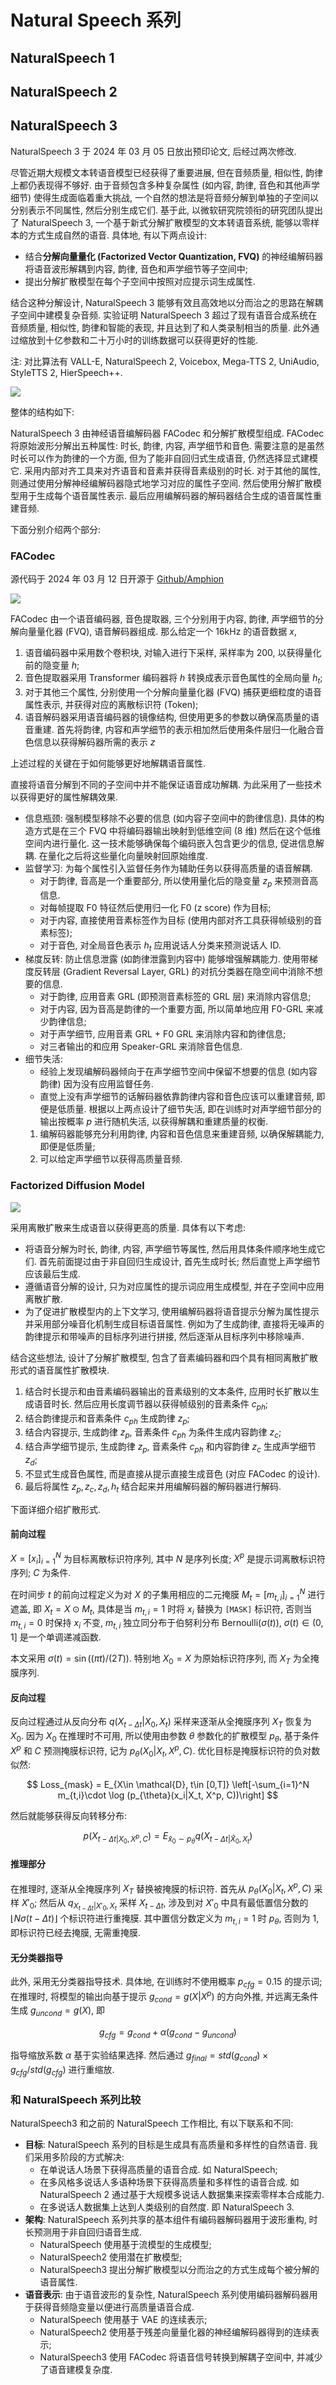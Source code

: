 # Natural Speech 系列

## NaturalSpeech 1

## NaturalSpeech 2

## NaturalSpeech 3

NaturalSpeech 3 于 2024 年 03 月 05 日放出预印论文, 后经过两次修改.

尽管近期大规模文本转语音模型已经获得了重要进展, 但在音频质量, 相似性, 韵律上都仍表现得不够好.
由于音频包含多种复杂属性 (如内容, 韵律, 音色和其他声学细节) 使得生成面临着重大挑战, 一个自然的想法是将音频分解到单独的子空间以分别表示不同属性, 然后分别生成它们.
基于此, 以微软研究院领衔的研究团队提出了 NaturalSpeech 3, 一个基于新式分解扩散模型的文本转语音系统, 能够以零样本的方式生成自然的语音.
具体地, 有以下两点设计:
- 结合**分解向量量化 (Factorized Vector Quantization, FVQ)** 的神经编解码器将语音波形解耦到内容, 韵律, 音色和声学细节等子空间中;
- 提出分解扩散模型在每个子空间中按照对应提示词生成属性.

结合这种分解设计, NaturalSpeech 3 能够有效且高效地以分而治之的思路在解耦子空间中建模复杂音频.
实验证明 NaturalSpeech 3 超过了现有语音合成系统在音频质量, 相似性, 韵律和智能的表现, 并且达到了和人类录制相当的质量.
此外通过缩放到十亿参数和二十万小时的训练数据可以获得更好的性能.

注: 对比算法有 VALL-E, NaturalSpeech 2, Voicebox, Mega-TTS 2, UniAudio, StyleTTS 2, HierSpeech++.

![](../../Models/Diffusion/Images/2024.03.05_NaturalSpeech3.Fig.01a.png)

整体的结构如下:

NaturalSpeech 3 由神经语音编解码器 FACodec 和分解扩散模型组成.
FACodec 将原始波形分解出五种属性: 时长, 韵律, 内容, 声学细节和音色.
需要注意的是虽然时长可以作为韵律的一个方面, 但为了能非自回归式生成语音, 仍然选择显式建模它.
采用内部对齐工具来对齐语音和音素并获得音素级别的时长.
对于其他的属性, 则通过使用分解神经编解码器隐式地学习对应的属性子空间.
然后使用分解扩散模型用于生成每个语音属性表示.
最后应用编解码器的解码器结合生成的语音属性重建音频.

下面分别介绍两个部分:

### FACodec 

源代码于 2024 年 03 月 12 日开源于 [Github/Amphion](https://github.com/open-mmlab/Amphion/tree/main/models/codec/ns3_codec)

![](../../Models/Diffusion/Images/2024.03.05_NaturalSpeech3.Fig.02.png)

FACodec 由一个语音编码器, 音色提取器, 三个分别用于内容, 韵律, 声学细节的分解向量量化器 (FVQ), 语音解码器组成.
那么给定一个 16kHz 的语音数据 $x$,
1. 语音编码器中采用数个卷积块, 对输入进行下采样, 采样率为 200, 以获得量化前的隐变量 $h$;
2. 音色提取器采用 Transformer 编码器将 $h$ 转换成表示音色属性的全局向量 $h_t$;
3. 对于其他三个属性, 分别使用一个分解向量量化器 (FVQ) 捕获更细粒度的语音属性表示, 并获得对应的离散标识符 (Token);
4. 语音解码器采用语音编码器的镜像结构, 但使用更多的参数以确保高质量的语音重建. 首先将韵律, 内容和声学细节的表示相加然后使用条件层归一化融合音色信息以获得解码器所需的表示 $z$

上述过程的关键在于如何能够更好地解耦语音属性.

直接将语音分解到不同的子空间中并不能保证语音成功解耦. 为此采用了一些技术以获得更好的属性解耦效果.
- 信息瓶颈: 强制模型移除不必要的信息 (如内容子空间中的韵律信息). 具体的构造方式是在三个 FVQ 中将编码器输出映射到低维空间 (8 维) 然后在这个低维空间内进行量化. 这一技术能够确保每个编码嵌入包含更少的信息, 促进信息解耦. 在量化之后将这些量化向量映射回原始维度.
- 监督学习: 为每个属性引入监督任务作为辅助任务以获得高质量的语音解耦. 
  - 对于韵律, 音高是一个重要部分, 所以使用量化后的隐变量 $z_p$ 来预测音高信息. 
  - 对每帧提取 F0 特征然后使用归一化 F0 (z score) 作为目标; 
  - 对于内容, 直接使用音素标签作为目标 (使用内部对齐工具获得帧级别的音素标签); 
  - 对于音色, 对全局音色表示 $h_t$ 应用说话人分类来预测说话人 ID.
- 梯度反转: 防止信息泄露 (如韵律泄露到内容中) 能够增强解耦能力. 使用带梯度反转层 (Gradient Reversal Layer, GRL) 的对抗分类器在隐空间中消除不想要的信息.
  - 对于韵律, 应用音素 GRL (即预测音素标签的 GRL 层) 来消除内容信息;
  - 对于内容, 因为音高是韵律的一个重要方面, 所以简单地应用 F0-GRL 来减少韵律信息;
  - 对于声学细节, 应用音素 GRL + F0 GRL 来消除内容和韵律信息;
  - 对三者输出的和应用 Speaker-GRL 来消除音色信息.
- 细节失活: 
  - 经验上发现编解码器倾向于在声学细节空间中保留不想要的信息 (如内容韵律) 因为没有应用监督任务. 
  - 直觉上没有声学细节的话解码器依靠韵律内容和音色应该可以重建音频, 即便是低质量.
  根据以上两点设计了细节失活, 即在训练时对声学细节部分的输出按概率 $p$ 进行随机失活, 以获得解耦和重建质量的权衡.
  1. 编解码器能够充分利用韵律, 内容和音色信息来重建音频, 以确保解耦能力, 即便是低质量;
  2. 可以给定声学细节以获得高质量音频.

### Factorized Diffusion Model

![](../../Models/Diffusion/Images/2024.03.05_NaturalSpeech3.Fig.03.png)

采用离散扩散来生成语音以获得更高的质量.
具体有以下考虑:
- 将语音分解为时长, 韵律, 内容, 声学细节等属性, 然后用具体条件顺序地生成它们.
  首先前面提过由于非自回归生成设计, 首先生成时长;
  然后直觉上声学细节应该最后生成.
- 遵循语音分解的设计, 只为对应属性的提示词应用生成模型, 并在子空间中应用离散扩散.
- 为了促进扩散模型内的上下文学习, 使用编解码器将语音提示分解为属性提示并采用部分噪音化机制生成目标语音属性. 例如为了生成韵律, 直接将无噪声的韵律提示和带噪声的目标序列进行拼接, 然后逐渐从目标序列中移除噪声.

结合这些想法, 设计了分解扩散模型, 包含了音素编码器和四个具有相同离散扩散形式的语音属性扩散模块.
1. 结合时长提示和由音素编码器输出的音素级别的文本条件, 应用时长扩散以生成语音时长. 然后应用长度调节器以获得帧级别的音素条件 $c_{ph}$;
2. 结合韵律提示和音素条件 $c_{ph}$ 生成韵律 $z_{p}$;
3. 结合内容提示, 生成韵律 $z_{p}$, 音素条件 $c_{ph}$ 为条件生成内容韵律 $z_{c}$;
4. 结合声学细节提示, 生成韵律 $z_{p}$, 音素条件 $c_{ph}$ 和内容韵律 $z_{c}$ 生成声学细节 $z_{d}$;
5. 不显式生成音色属性, 而是直接从提示直接生成音色 (对应 FACodec 的设计).
6. 最后将属性 $z_p, z_c, z_d, h_t$ 结合起来并用编解码器的解码器进行解码.

下面详细介绍扩散形式.

#### 前向过程

$X = [x_{i}]_{i=1}^{N}$ 为目标离散标识符序列, 其中 $N$ 是序列长度;
$X^{p}$ 是提示词离散标识符序列;
$C$ 为条件.

在时间步 $t$ 的前向过程定义为对 $X$ 的子集用相应的二元掩膜 $M_t=[m_{t,i}]_{i=1}^{N}$ 进行遮盖, 即 $X_t=X\odot M_{t}$, 具体是当 $m_{t,i}=1$ 时将 $x_{i}$ 替换为 `[MASK]` 标识符, 否则当 $m_{t,i}=0$ 时保持 $x_{i}$ 不变, $m_{t,i}$ 独立同分布于伯努利分布 $\text{Bernoulli}(\sigma(t))$, $\sigma(t)\in (0,1]$ 是一个单调递减函数.

本文采用 $\sigma(t)=\sin((\pi t)/ (2 T))$.
特别地 $X_0=X$ 为原始标识符序列, 而 $X_{T}$ 为全掩膜序列.

#### 反向过程

反向过程通过从反向分布 $q(X_{t-\Delta t}|X_0, X_t)$ 采样来逐渐从全掩膜序列 $X_T$ 恢复为 $X_0$.
因为 $X_0$ 在推理时不可用, 所以使用由参数 $\theta$ 参数化的扩散模型 $p_{\theta}$, 基于条件 $X^{p}$ 和 $C$ 预测掩膜标识符, 记为 $p_{\theta}(X_0|X_t, X^p, C)$.
优化目标是掩膜标识符的负对数似然:

$$
    Loss_{mask} = E_{X\in \mathcal{D}, t\in [0,T]} \left[-\sum_{i=1}^N m_{t,i}\cdot \log (p_{\theta}(x_i|X_t, X^p, C))\right]
$$

然后就能够获得反向转移分布:

$$
    p(X_{t-\Delta t|X_0, X^p, C}) = E_{\hat{x}_0\sim p_{\theta}} q(X_{t-\Delta t|\hat{X}_0, X_t})
$$

#### 推理部分

在推理时, 逐渐从全掩膜序列 $X_T$ 替换被掩膜的标识符.
首先从 $p_{\theta}(X_0|X_t, X^p, C)$ 采样 $X'_0$;
然后从 $q_{X_{t-\Delta t}|X'_0, X_t}$ 采样 $X_{t-\Delta t}$, 涉及到对 $X'_0$ 中具有最低置信分数的 $\lfloor N\sigma(t-\Delta t)\rfloor$ 个标识符进行重掩膜. 其中置信分数定义为 $m_{t,i}=1$ 时 $p_{\theta}$, 否则为 1, 即标识符已经去掩膜, 无需重掩膜.

#### 无分类器指导

此外, 采用无分类器指导技术.
具体地, 在训练时不使用概率 $p_{cfg}=0.15$ 的提示词;
在推理时, 将模型的输出向基于提示 $g_{cond}=g(X|X^p)$ 的方向外推, 并远离无条件生成 $g_{uncond}=g(X)$, 即

$$
  g_{cfg} = g_{cond} + \alpha (g_{cond}-g_{uncond})
$$

指导缩放系数 $\alpha$ 基于实验结果选择.
然后通过 $g_{final}=std(g_{cond})\times g_{cfg} / std(g_{cfg})$ 进行重缩放.

### 和 NaturalSpeech 系列比较

NaturalSpeech3 和之前的 NaturalSpeech 工作相比, 有以下联系和不同:
- **目标**: NaturalSpeech 系列的目标是生成具有高质量和多样性的自然语音. 
  我们采用多阶段的方式解决:
  - 在单说话人场景下获得高质量的语音合成. 如 NaturalSpeech;
  - 在多风格多说话人多语种场景下获得高质量和多样性的语音合成. 如 NaturalSpeech 2 通过基于大规模多说话人数据集来探索零样本合成能力.
  - 在多说话人数据集上达到人类级别的自然度. 即 NaturalSpeech 3.
- **架构**: NaturalSpeech 系列共享的基本组件有编码器解码器用于波形重构, 时长预测用于非自回归语音生成.
  - NaturalSpeech 使用基于流模型的生成模型;
  - NaturalSpeech2 使用潜在扩散模型;
  - NaturalSpeech3 提出分解扩散模型以分而治之的方式生成每个被分解的语音属性.
- **语音表示**: 由于语音波形的复杂性, NaturalSpeech 系列使用编码器解码器用于获得音频隐变量以便进行高质量语音合成.
  - NaturalSpeech 使用基于 VAE 的连续表示;
  - NaturalSpeech2 使用基于残差向量量化器的神经编解码器得到的连续表示;
  - NaturalSpeech3 使用 FACodec 将语音信号转换到解耦子空间中, 并减少了语音建模复杂度.